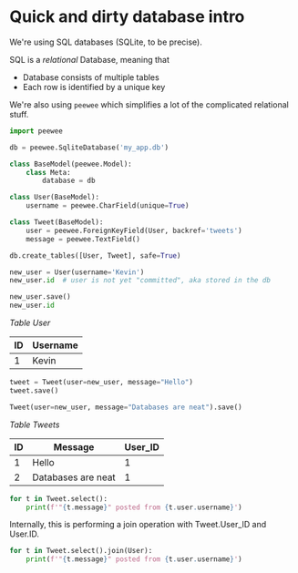 # Quick and dirty database intro

We're using SQL databases (SQLite, to be precise).

SQL is a *relational* Database, meaning that
- Database consists of multiple tables
- Each row is identified by a unique key

We're also using `peewee` which simplifies a lot of the complicated
relational stuff.

```python
import peewee

db = peewee.SqliteDatabase('my_app.db')

class BaseModel(peewee.Model):
    class Meta:
        database = db

class User(BaseModel):
    username = peewee.CharField(unique=True)

class Tweet(BaseModel):
    user = peewee.ForeignKeyField(User, backref='tweets')
    message = peewee.TextField()
```

```python
db.create_tables([User, Tweet], safe=True)
```

```python
new_user = User(username='Kevin')
new_user.id  # user is not yet "committed", aka stored in the db
```

```python
new_user.save()
new_user.id
```

*Table User*

| ID | Username |
|----|----------|
| 1  | Kevin    |

```python
tweet = Tweet(user=new_user, message="Hello")
tweet.save()

Tweet(user=new_user, message="Databases are neat").save()
```

*Table Tweets*

| ID | Message            | User_ID |
|----|--------------------|---------|
| 1  | Hello              | 1       |
| 2  | Databases are neat | 1       |

```python
for t in Tweet.select():
    print(f'"{t.message}" posted from {t.user.username}')
```

Internally, this is performing a join operation with Tweet.User_ID and User.ID.
```python
for t in Tweet.select().join(User):
    print(f'"{t.message}" posted from {t.user.username}')
```
